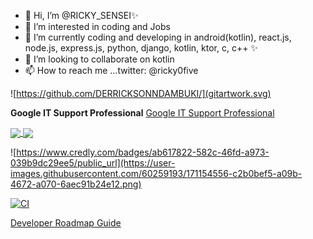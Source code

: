 - 👋 Hi, I’m @RICKY_SENSEI✨
- 👀 I’m interested in coding and Jobs
- 🌱 I’m currently coding and developing in android(kotlin), react.js, node.js, express.js, python, django, kotlin, ktor, c, c++ ✨
- 💞️ I’m looking to collaborate on kotlin
- 📫 How to reach me ...twitter: @ricky0five

![https://github.com/DERRICKSONNDAMBUKI/](gitartwork.svg)

<strong>Google IT Support Professional</strong>
[Google IT Support Professional](https://www.credly.com/badges/ab617822-582c-46fd-a973-039b9dc29ee5/public_url)

<a href="https://github.com/DERRICKSONNDAMBUKI">
  <img align="center" src="https://github-readme-stats.vercel.app/api?username=DERRICKSONNDAMBUKI&show_icons=true&theme=gruvbox_light&count_private=true"/>
</a>
<a href="https://github.com/DERRICKSONNDAMBUKI/">
  <img align="center" 
       src="https://github-readme-stats.vercel.app/api/top-langs/?username=DERRICKSONNDAMBUKI&layout=compact&langs_count=15&" />
</a>

![https://www.credly.com/badges/ab617822-582c-46fd-a973-039b9dc29ee5/public_url](https://user-images.githubusercontent.com/60259193/171154556-c2b0bef5-a09b-4672-a070-6aec91b24e12.png)

<!---
DERRICKSONNDAMBUKI/DERRICKSONNDAMBUKI is a ✨ special ✨ repository because its `README.md` (this file) appears on your GitHub profile.
You can click the Preview link to take a look at your changes.
--->
[![CI](https://github.com/DERRICKSONNDAMBUKI/sensei_task_app_hosting_repo/actions/workflows/main.yml/badge.svg)](https://github.com/DERRICKSONNDAMBUKI/)

[Developer Roadmap Guide](https://roadmap.sh/)


